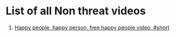 # List of all Non threat videos

1. [Happy people, happy person, free happy people video, #short](https://www.youtube.com/watch?v=k0P7viId1Ls)
